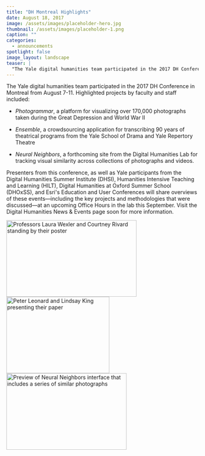 ```yaml
---
title: "DH Montreal Highlights"
date: August 18, 2017
image: /assets/images/placeholder-hero.jpg
thumbnail: /assets/images/placeholder-1.png
caption: ""
categories: 
  - announcements
spotlight: false 
image_layout: landscape
teaser: |
  "The Yale digital humanities team participated in the 2017 DH Conference in Montreal from August 7-11. Highlighted projects by faculty and staff included: Photogrammar, a platform for visualizing..."
---
```


The Yale digital humanities team participated in the 2017 DH Conference in Montreal from August 7-11. Highlighted projects by faculty and staff included:
 * *Photogrammar*, a platform for visualizing over 170,000 photographs taken during the Great Depression and World War II
    
 * *Ensemble*, a crowdsourcing application for transcribing 90 years of theatrical programs from the Yale School of Drama and Yale Repertory Theatre

 * *Neural Neighbors*, a forthcoming site from the Digital Humanities Lab for tracking visual similarity across collections of photographs and videos.
    
Presenters from this conference, as well as Yale participants from the Digital Humanities Summer Institute (DHSI), Humanities Intensive Teaching and Learning (HILT), Digital Humanities at Oxford Summer School (DHOxSS), and Esri's Education and User Conferences will share overviews of these events—including the key projects and methodologies that were discussed—at an upcoming Office Hours in the lab this September. Visit the Digital Humanities News &amp; Events page soon for more information.
   
<a href="http://web.library.yale.edu/sites/default/files/images/DHMontreal1.jpg">
  <img alt="Professors Laura Wexler and Courtney Rivard standing by their poster" height="200" src="http://web.library.yale.edu/sites/default/files/resize/images/DHMontreal1-341x200.jpg" width="341"/>
</a>
<a href="http://web.library.yale.edu/sites/default/files/images/DHMontreal2.jpg">
  <img alt="Peter Leonard and Lindsay King presenting their paper" height="200" src="http://web.library.yale.edu/sites/default/files/resize/images/DHMontreal2-270x200.jpg" width="270"/>
</a>
<a href="http://web.library.yale.edu/sites/default/files/images/DHMontreal3.jpg">
  <img alt="Preview of Neural Neighbors interface that includes a series of similar photographs" height="200" src="http://web.library.yale.edu/sites/default/files/resize/images/DHMontreal3-315x200.jpg" width="315"/>
</a>
